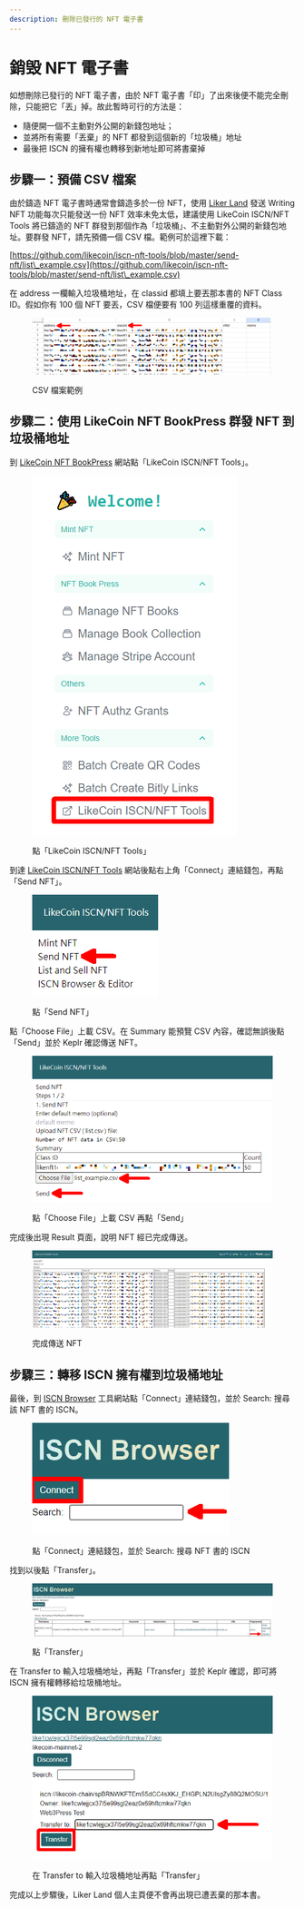 ```yaml
---
description: 刪除已發行的 NFT 電子書
---
```


# 銷毁 NFT 電子書

如想刪除已發行的 NFT 電子書，由於 NFT 電子書「印」了出來後便不能完全刪除，只能把它「丟」掉。故此暫時可行的方法是：

* 隨便開一個不主動對外公開的新錢包地址；
* 並將所有需要「丟棄」的 NFT 都發到這個新的「垃圾桶」地址
* 最後把 ISCN 的擁有權也轉移到新地址即可將書棄掉

## 步驟一：預備 CSV 檔案

由於鑄造 NFT 電子書時通常會鑄造多於一份 NFT，使用 [Liker Land](https://liker.land/) 發送 Writing NFT 功能每次只能發送一份 NFT 效率未免太低，建議使用 LikeCoin ISCN/NFT Tools 將已鑄造的 NFT 群發到那個作為「垃圾桶」、不主動對外公開的新錢包地址。要群發 NFT，請先預備一個 CSV 檔。範例可於這裡下載：

[https://github.com/likecoin/iscn-nft-tools/blob/master/send-nft/list\_example.csv](https://github.com/likecoin/iscn-nft-tools/blob/master/send-nft/list\_example.csv)

在 address 一欄輸入垃圾桶地址，在 classid 都填上要丟那本書的 NFT Class ID。假如你有 100 個 NFT 要丟，CSV 檔便要有 100 列這樣重覆的資料。

<figure><img src="../../../.gitbook/assets/Burn NFT Book 1.png" alt=""><figcaption><p>CSV 檔案範例</p></figcaption></figure>

## 步驟二：使用 LikeCoin NFT BookPress 群發 NFT 到垃圾桶地址

到 [LikeCoin NFT BookPress](https://likecoin.github.io/nft-book-press/) 網站點「LikeCoin ISCN/NFT Tools」。

<figure><img src="../../../.gitbook/assets/Burn NFT Book 2.png" alt=""><figcaption><p>點「LikeCoin ISCN/NFT Tools」</p></figcaption></figure>

到達 [LikeCoin ISCN/NFT Tools](https://likecoin.github.io/iscn-nft-tools/) 網站後點右上角「Connect」連結錢包，再點「Send NFT」。

<figure><img src="../../../.gitbook/assets/Burn NFT Book 3.png" alt=""><figcaption><p>點「Send NFT」</p></figcaption></figure>

點「Choose File」上載 CSV。在 Summary 能預覽 CSV 內容，確認無誤後點「Send」並於 Keplr 確認傳送 NFT。

<figure><img src="../../../.gitbook/assets/Burn NFT Book 4.png" alt=""><figcaption><p>點「Choose File」上載 CSV 再點「Send」</p></figcaption></figure>

完成後出現 Result 頁面，說明 NFT 經已完成傳送。

<figure><img src="../../../.gitbook/assets/Burn NFT Book 5.png" alt=""><figcaption><p>完成傳送 NFT</p></figcaption></figure>

## 步驟三：轉移 ISCN 擁有權到垃圾桶地址

最後，到 [ISCN Browser](https://likecoin.github.io/iscn-browser/) 工具網站點「Connect」連結錢包，並於 Search: 搜尋該 NFT 書的 ISCN。

<figure><img src="../../../.gitbook/assets/Burn NFT Book 6.png" alt=""><figcaption><p>點「Connect」連結錢包，並於 Search: 搜尋 NFT 書的 ISCN</p></figcaption></figure>

找到以後點「Transfer」。

<figure><img src="../../../.gitbook/assets/Burn NFT Book 7.png" alt=""><figcaption><p>點「Transfer」</p></figcaption></figure>

在 Transfer to 輸入垃圾桶地址，再點「Transfer」並於 Keplr 確認，即可將 ISCN 擁有權轉移給垃圾桶地址。

<figure><img src="../../../.gitbook/assets/Burn NFT Book 8.png" alt=""><figcaption><p>在 Transfer to 輸入垃圾桶地址再點「Transfer」</p></figcaption></figure>

完成以上步驟後，Liker Land 個人主頁便不會再出現已遭丟棄的那本書。
